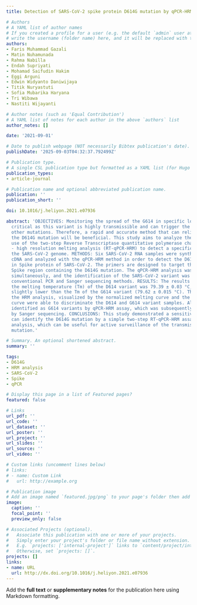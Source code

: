 ```yaml
---
title: Detection of SARS-CoV-2 spike protein D614G mutation by qPCR-HRM analysis

# Authors
# A YAML list of author names
# If you created a profile for a user (e.g. the default `admin` user at `content/authors/admin/`), 
# write the username (folder name) here, and it will be replaced with their full name and linked to their profile.
authors:
- Faris Muhammad Gazali
- Matin Nuhamunada
- Rahma Nabilla
- Endah Supriyati
- Mohamad Saifudin Hakim
- Eggi Arguni
- Edwin Widyanto Daniwijaya
- Titik Nuryastuti
- Sofia Mubarika Haryana
- Tri Wibawa
- Nastiti Wijayanti

# Author notes (such as 'Equal Contribution')
# A YAML list of notes for each author in the above `authors` list
author_notes: []

date: '2021-09-01'

# Date to publish webpage (NOT necessarily Bibtex publication's date).
publishDate: '2025-09-03T04:32:37.792499Z'

# Publication type.
# A single CSL publication type but formatted as a YAML list (for Hugo requirements).
publication_types:
- article-journal

# Publication name and optional abbreviated publication name.
publication: ''
publication_short: ''

doi: 10.1016/j.heliyon.2021.e07936

abstract: 'OBJECTIVES: Monitoring the spread of the G614 in specific locations is
  critical as this variant is highly transmissible and can trigger the emergence of
  other mutations. Therefore, a rapid and accurate method that can reliably detect
  the D614G mutation will be beneficial. This study aims to analyze the potential
  use of the two-step Reverse Transcriptase quantitative polymerase chain reaction
  - high resolution melting analysis (RT-qPCR-HRM) to detect a specific mutation in
  the SARS-CoV-2 genome. METHODS: Six SARS-CoV-2 RNA samples were synthesized into
  cDNA and analyzed with the qPCR-HRM method in order to detect the D614G mutation
  in Spike protein of SARS-CoV-2. The primers are designed to target the specific
  Spike region containing the D614G mutation. The qPCR-HRM analysis was conducted
  simultaneously, and the identification of the SARS-CoV-2 variant was confirmed by
  conventional PCR and Sanger sequencing methods. RESULTS: The results showed that
  the melting temperature (Tm) of the D614 variant was 79.39 ± 0.03 °C, which was
  slightly lower than the Tm of the G614 variant (79.62 ± 0.015 °C). The results of
  the HRM analysis, visualized by the normalized melting curve and the difference
  curve were able to discriminate the D614 and G614 variant samples. All samples were
  identified as G614 variants by qPCR-HRM assay, which was subsequently confirmed
  by Sanger sequencing. CONCLUSIONS: This study demonstrated a sensitive method that
  can identify the D614G mutation by a simple two-step RT-qPCR-HRM assay procedure
  analysis, which can be useful for active surveillance of the transmission of a specific
  mutation.'

# Summary. An optional shortened abstract.
summary: ''

tags:
- D614G
- HRM analysis
- SARS-CoV-2
- Spike
- qPCR

# Display this page in a list of Featured pages?
featured: false

# Links
url_pdf: ''
url_code: ''
url_dataset: ''
url_poster: ''
url_project: ''
url_slides: ''
url_source: ''
url_video: ''

# Custom links (uncomment lines below)
# links:
# - name: Custom Link
#   url: http://example.org

# Publication image
# Add an image named `featured.jpg/png` to your page's folder then add a caption below.
image:
  caption: ''
  focal_point: ''
  preview_only: false

# Associated Projects (optional).
#   Associate this publication with one or more of your projects.
#   Simply enter your project's folder or file name without extension.
#   E.g. `projects: ['internal-project']` links to `content/project/internal-project/index.md`.
#   Otherwise, set `projects: []`.
projects: []
links:
- name: URL
  url: http://dx.doi.org/10.1016/j.heliyon.2021.e07936
---
```


Add the **full text** or **supplementary notes** for the publication here using Markdown formatting.
